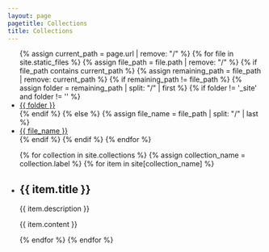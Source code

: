 ```yaml
---
layout: page
pagetitle: Collections
title: Collections
---
```

<ul>
  {% assign current_path = page.url | remove: "/" %}
  {% for file in site.static_files %}
    {% assign file_path = file.path | remove: "/" %}
    {% if file_path contains current_path %}
      {% assign remaining_path = file_path | remove: current_path %}
      {% if remaining_path != file_path %}
        {% assign folder = remaining_path | split: "/" | first %}
        {% if folder != '_site' and folder != '' %}
          <li><a href="{{ remaining_path }}">{{ folder }}</a></li>
        {% endif %}
      {% else %}
        {% assign file_name = file_path | split: "/" | last %}
        <li><a href="{{ remaining_path }}">{{ file_name }}</a></li>
      {% endif %}
    {% endif %}
  {% endfor %}
</ul>

<ul>
  {% for collection in site.collections %}
    {% assign collection_name = collection.label %}
    {% for item in site[collection_name] %}
      <li>
        <h2>{{ item.title }}</h2>
        <p>{{ item.description }}</p>
        <p>{{ item.content }}</p>
      </li>
    {% endfor %}
  {% endfor %}
</ul>